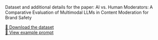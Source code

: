 Dataset and additional details for the paper:
AI vs. Human Moderators: A Comparative Evaluation of Multimodal LLMs in Content Moderation for Brand Safety

[📄 Download the dataset](https://github.com/ZEFR-INC/multimodal-content-moderation-data/blob/main/dataset.csv)  
[📝 View example prompt](https://github.com/ZEFR-INC/multimodal-content-moderation-data/blob/main/example_prompt.txt)
